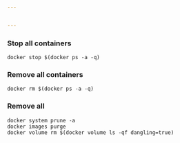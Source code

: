 ```yaml
---


---
```


<h3 id="stop-all-containers">Stop all containers</h3>
<pre><code>docker stop $(docker ps -a -q)
</code></pre>
<h3 id="remove-all-containers">Remove all containers</h3>
<pre><code>docker rm $(docker ps -a -q)
</code></pre>
<h3 id="remove-all">Remove all</h3>
<pre><code>docker system prune -a
docker images purge
docker volume rm $(docker volume ls -qf dangling=true)
</code></pre>

